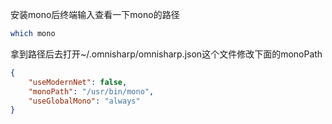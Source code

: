 安装mono后终端输入查看一下mono的路径
```sh 
which mono
```

拿到路径后去打开~/.omnisharp/omnisharp.json这个文件修改下面的monoPath
```json
{
    "useModernNet": false,
    "monoPath": "/usr/bin/mono",
    "useGlobalMono": "always"
}
```
